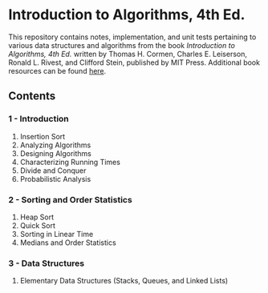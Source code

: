 # Introduction to Algorithms, 4th Ed.

This repository contains notes, implementation, and unit tests pertaining to various data structures and algorithms from the book _Introduction to Algorithms, 4th Ed._ written by Thomas H. Cormen, Charles E. Leiserson, Ronald L. Rivest, and Clifford Stein, published by MIT Press. Additional book resources can be found [here](https://mitpress.mit.edu/9780262046305/introduction-to-algorithms/).

## Contents

### 1 - Introduction

1.  Insertion Sort
2.  Analyzing Algorithms
3.  Designing Algorithms
4.  Characterizing Running Times
5.  Divide and Conquer
6.  Probabilistic Analysis

### 2 - Sorting and Order Statistics

1.  Heap Sort
2.  Quick Sort
3.  Sorting in Linear Time
4.  Medians and Order Statistics

### 3 - Data Structures

1.  Elementary Data Structures (Stacks, Queues, and Linked Lists)
